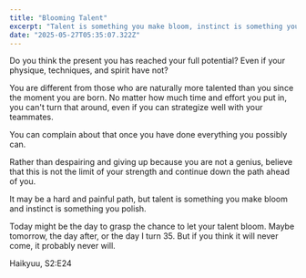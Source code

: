 ```yaml
---
title: "Blooming Talent"
excerpt: "Talent is something you make bloom, instinct is something you polish"
date: "2025-05-27T05:35:07.322Z"
---
```


Do you think the present you has reached your full potential? Even if your physique, techniques, and spirit have not?

You are different from those who are naturally more talented than you since the moment you are born. No matter how much time and effort you put in, you can't turn that around, even if you can strategize well with your teammates.

You can complain about that once you have done everything you possibly can.

Rather than despairing and giving up because you are not a genius, believe that this is not the limit of your strength and continue down the path ahead of you.

It may be a hard and painful path, but talent is something you make bloom and instinct is something you polish.

Today might be the day to grasp the chance to let your talent bloom. Maybe tomorrow, the day after, or the day I turn 35. But if you think it will never come, it probably never will.

Haikyuu, S2:E24
